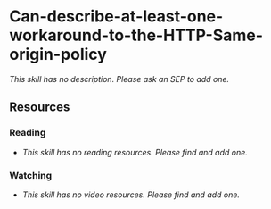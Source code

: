 # Can-describe-at-least-one-workaround-to-the-HTTP-Same-origin-policy

_This skill has no description. Please ask an SEP to add one._

## Resources

### Reading

- _This skill has no reading resources. Please find and add one._

### Watching

- _This skill has no video resources. Please find and add one._
